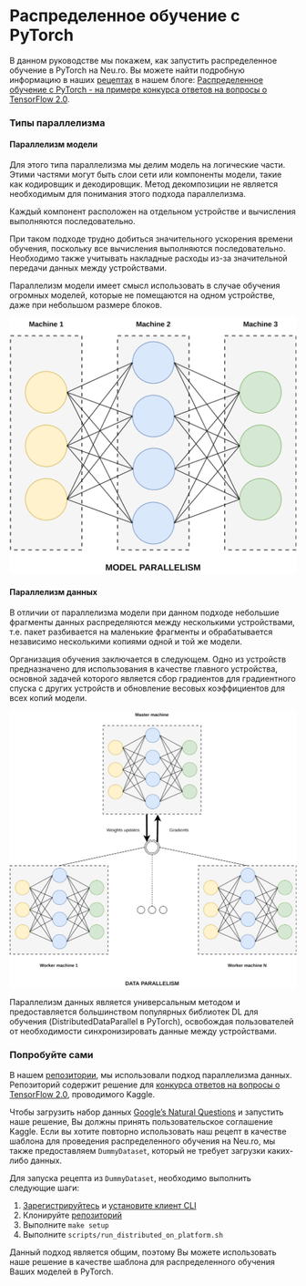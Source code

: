 # Распределенное обучение c PyTorch

В данном руководстве мы покажем, как запустить распределенное обучение в PyTorch на Neu.ro. Вы можете найти подробную информацию в наших [рецептах](https://github.com/neuromation/ml-recipe-distributed-pytorch) в нашем блоге: [Распределенное обучение с PyTorch - на примере конкурса ответов на вопросы о TensorFlow 2.0](https://blog.neu.ro/blog/distributed-training-in-pytorch-using-an-example-from-the-tensorflow-2-0-question-answering-competition/).

### Типы параллелизма

#### Параллелизм модели

Для этого типа параллелизма мы делим модель на логические части. Этими частями могут быть слои сети или компоненты модели, такие как кодировщик и декодировщик. Метод декомпозиции не является необходимым для понимания этого подхода параллелизма.

Каждый компонент расположен на отдельном устройстве и вычисления выполняются последовательно.

При таком подходе трудно добиться значительного ускорения времени обучения, поскольку все вычисления выполняются последовательно. Необходимо также учитывать накладные расходы из-за значительной передачи данных между устройствами.

Параллелизм модели имеет смысл использовать в случае обучения огромных моделей, которые не помещаются на одном устройстве, даже при небольшом размере блоков.

![&#x41F;&#x430;&#x440;&#x430;&#x43B;&#x43B;&#x435;&#x43B;&#x438;&#x437;&#x43C; &#x43C;&#x43E;&#x434;&#x435;&#x43B;&#x438;](../.gitbook/assets/mp.png)

#### Параллелизм данных

В отличии от параллелизма модели при данном подходе небольшие фрагменты данных распределяются между несколькими устройствами, т.е. пакет разбивается на маленькие фрагменты и обрабатывается независимо несколькими копиями одной и той же модели.

Организация обучения заключается в следующем. Одно из устройств предназначено для использования в качестве главного устройства, основной задачей которого является сбор градиентов для градиентного спуска с других устройств и обновление весовых коэффициентов для всех копий модели.

![&#x41F;&#x430;&#x440;&#x430;&#x43B;&#x43B;&#x435;&#x43B;&#x438;&#x437;&#x43C; &#x434;&#x430;&#x43D;&#x43D;&#x44B;&#x445;](../.gitbook/assets/dp.png)

Параллелизм данных является универсальным методом и предоставляется большинством популярных библиотек DL для обучения \(DistributedDataParallel в PyTorch\), освобождая пользователей от необходимости синхронизировать данные между устройствами.

### Попробуйте сами

В нашем [репозитории](https://github.com/neuromation/ml-recipe-distributed-pytorch), мы использовали подход параллелизма данных. Репозиторий содержит решение для [конкурса ответов на вопросы о TensorFlow 2.0](https://www.kaggle.com/c/tensorflow2-question-answering), проводимого Kaggle.

Чтобы загрузить набор данных [Google’s Natural Questions](https://ai.google.com/research/NaturalQuestions/dataset) и запустить наше решение, Вы должны принять пользовательское соглашение Kaggle. Если вы хотите повторно использовать наш рецепт в качестве шаблона для проведения распределенного обучения на Neu.ro, мы также предоставляем `DummyDataset`, который не требует загрузки каких-либо данных.

Для запуска рецепта из `DummyDataset`, необходимо выполнить следующие шаги:

1. [Зарегистрируйтесь](https://neu.ro/) и [установите клиент CLI](https://docs.neu.ro/getting-started#installing-cli)
2. Клонируйте [репозиторий](https://github.com/neuromation/ml-recipe-distributed-pytorch)
3. Выполните `make setup`
4. Выполните `scripts/run_distributed_on_platform.sh`

Данный подход является общим, поэтому Вы можете использовать наше решение в качестве шаблона для распределенного обучения Ваших моделей в PyTorch.

